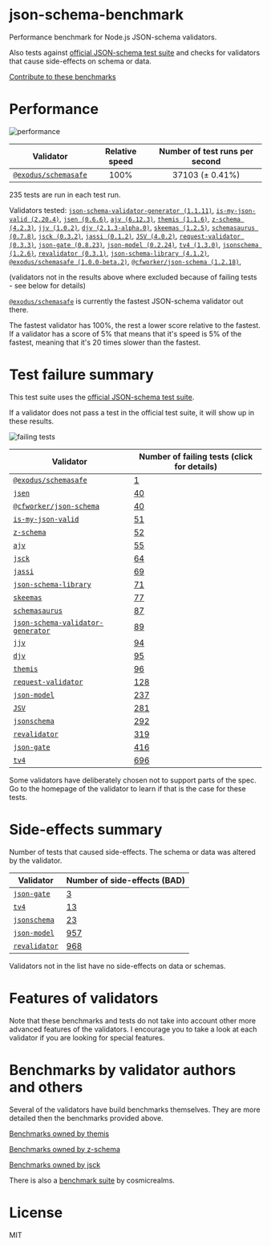 # json-schema-benchmark
Performance benchmark for Node.js JSON-schema validators.

Also tests against [official JSON-schema test suite](https://github.com/json-schema/JSON-Schema-Test-Suite) and checks
for validators that cause side-effects on schema or data.

[Contribute to these benchmarks](https://github.com/ebdrup/json-schema-benchmark/blob/master/CONTRIBUTING.md)

# Performance

![performance](https://chart.googleapis.com/chart?chxt=x,y&cht=bhs&chco=76A4FB&chls=2.0&chbh=396,4,1&chs=600x420&chxl=-1:|@exodus&#x2F;schemasafe&chd=t:100)

|Validator|Relative speed|Number of test runs per second|
|---------|:------------:|:----------------------------:|
|[`@exodus/schemasafe`](https://github.com/ExodusMovement/schemasafe)|100%|37103 (± 0.41%)|

235 tests are run in each test run.

Validators tested: [`json-schema-validator-generator (1.1.11)`](https://github.com/danwang/json-schema-validator-generator), [`is-my-json-valid (2.20.4)`](https://github.com/mafintosh/is-my-json-valid#readme), [`jsen (0.6.6)`](https://github.com/bugventure/jsen), [`ajv (6.12.3)`](https://github.com/ajv-validator/ajv), [`themis (1.1.6)`](https://github.com/playlyfe/themis), [`z-schema (4.2.3)`](https://github.com/zaggino/z-schema), [`jjv (1.0.2)`](https://github.com/acornejo/jjv), [`djv (2.1.3-alpha.0)`](https://github.com/korzio/djv#readme), [`skeemas (1.2.5)`](https://github.com/Prestaul/skeemas#readme), [`schemasaurus (0.7.8)`](https://github.com/AlexeyGrishin/schemasaurus), [`jsck (0.3.2)`](https://github.com/pandastrike/jsck#readme), [`jassi (0.1.2)`](https://github.com/iclanzan/jassi), [`JSV (4.0.2)`](http://github.com/garycourt/JSV), [`request-validator (0.3.3)`](https://github.com/bugventure/request-validator), [`json-gate (0.8.23)`](https://github.com/oferei/json-gate#readme), [`json-model (0.2.24)`](https://github.com/geraintluff/json-model), [`tv4 (1.3.0)`](https://github.com/geraintluff/tv4), [`jsonschema (1.2.6)`](https://github.com/tdegrunt/jsonschema#readme), [`revalidator (0.3.1)`](https://github.com/flatiron/revalidator), [`json-schema-library (4.1.2)`](https://github.com/sagold/json-schema-library), [`@exodus/schemasafe (1.0.0-beta.2)`](https://github.com/ExodusMovement/schemasafe), [`@cfworker/json-schema (1.2.18)`](https://github.com/cfworker/cfworker/tree/master/packages/json-schema/README.md), 

(validators not in the results above where excluded because of failing tests - see below for details)

[`@exodus/schemasafe`](https://github.com/ExodusMovement/schemasafe) is currently the fastest JSON-schema validator out there.

The fastest validator has 100%, the rest a lower score relative to the fastest.
If a validator has a score of 5% that means that it's speed is 5% of the fastest,
meaning that it's 20 times slower than the fastest.

# Test failure summary

This test suite uses the [official JSON-schema test suite](https://github.com/json-schema/JSON-Schema-Test-Suite).

If a validator does not pass a test in the official test suite, it will show up in these results.

![failing tests](https://chart.googleapis.com/chart?chxt=x,y&cht=bhs&chco=76A4FB&chls=2.0&chbh=14,4,1&chs=600x416&chxl=-1:|@exodus&#x2F;schemasafe|jsen|@cfworker&#x2F;json-schema|is-my-json-valid|z-schema|ajv|jsck|jassi|json-schema-library|skeemas|schemasaurus|json-schema-validator-generator|jjv|djv|themis|request-validator|json-model|JSV|jsonschema|revalidator|json-gate|tv4&chd=t:1,40,40,51,52,55,64,69,71,77,87,89,94,95,96,128,237,281,292,319,416,696&chxr=0,0,696&chds=0,696)

|Validator|Number of failing tests (click for details)|
|---------|-----------------------|
|[`@exodus/schemasafe`](https://github.com/ExodusMovement/schemasafe)|[1](https://github.com/ebdrup/json-schema-benchmark/blob/master/reports/@exodus&#x2F;schemasafe.md)|
|[`jsen`](https://github.com/bugventure/jsen)|[40](https://github.com/ebdrup/json-schema-benchmark/blob/master/reports/jsen.md)|
|[`@cfworker/json-schema`](https://github.com/cfworker/cfworker/tree/master/packages/json-schema/README.md)|[40](https://github.com/ebdrup/json-schema-benchmark/blob/master/reports/@cfworker&#x2F;json-schema.md)|
|[`is-my-json-valid`](https://github.com/mafintosh/is-my-json-valid#readme)|[51](https://github.com/ebdrup/json-schema-benchmark/blob/master/reports/is-my-json-valid.md)|
|[`z-schema`](https://github.com/zaggino/z-schema)|[52](https://github.com/ebdrup/json-schema-benchmark/blob/master/reports/z-schema.md)|
|[`ajv`](https://github.com/ajv-validator/ajv)|[55](https://github.com/ebdrup/json-schema-benchmark/blob/master/reports/ajv.md)|
|[`jsck`](https://github.com/pandastrike/jsck#readme)|[64](https://github.com/ebdrup/json-schema-benchmark/blob/master/reports/jsck.md)|
|[`jassi`](https://github.com/iclanzan/jassi)|[69](https://github.com/ebdrup/json-schema-benchmark/blob/master/reports/jassi.md)|
|[`json-schema-library`](https://github.com/sagold/json-schema-library)|[71](https://github.com/ebdrup/json-schema-benchmark/blob/master/reports/json-schema-library.md)|
|[`skeemas`](https://github.com/Prestaul/skeemas#readme)|[77](https://github.com/ebdrup/json-schema-benchmark/blob/master/reports/skeemas.md)|
|[`schemasaurus`](https://github.com/AlexeyGrishin/schemasaurus)|[87](https://github.com/ebdrup/json-schema-benchmark/blob/master/reports/schemasaurus.md)|
|[`json-schema-validator-generator`](https://github.com/danwang/json-schema-validator-generator)|[89](https://github.com/ebdrup/json-schema-benchmark/blob/master/reports/json-schema-validator-generator.md)|
|[`jjv`](https://github.com/acornejo/jjv)|[94](https://github.com/ebdrup/json-schema-benchmark/blob/master/reports/jjv.md)|
|[`djv`](https://github.com/korzio/djv#readme)|[95](https://github.com/ebdrup/json-schema-benchmark/blob/master/reports/djv.md)|
|[`themis`](https://github.com/playlyfe/themis)|[96](https://github.com/ebdrup/json-schema-benchmark/blob/master/reports/themis.md)|
|[`request-validator`](https://github.com/bugventure/request-validator)|[128](https://github.com/ebdrup/json-schema-benchmark/blob/master/reports/request-validator.md)|
|[`json-model`](https://github.com/geraintluff/json-model)|[237](https://github.com/ebdrup/json-schema-benchmark/blob/master/reports/json-model.md)|
|[`JSV`](http://github.com/garycourt/JSV)|[281](https://github.com/ebdrup/json-schema-benchmark/blob/master/reports/JSV.md)|
|[`jsonschema`](https://github.com/tdegrunt/jsonschema#readme)|[292](https://github.com/ebdrup/json-schema-benchmark/blob/master/reports/jsonschema.md)|
|[`revalidator`](https://github.com/flatiron/revalidator)|[319](https://github.com/ebdrup/json-schema-benchmark/blob/master/reports/revalidator.md)|
|[`json-gate`](https://github.com/oferei/json-gate#readme)|[416](https://github.com/ebdrup/json-schema-benchmark/blob/master/reports/json-gate.md)|
|[`tv4`](https://github.com/geraintluff/tv4)|[696](https://github.com/ebdrup/json-schema-benchmark/blob/master/reports/tv4.md)|

Some validators have deliberately chosen not to support parts of the spec. Go to the homepage of the validator to learn if
that is the case for these tests.

# Side-effects summary

Number of tests that caused side-effects. The schema or data was altered by the validator.

|Validator|Number of side-effects (BAD)|
|---------|----------------------------|
|[`json-gate`](https://github.com/oferei/json-gate#readme)|[3](https://github.com/ebdrup/json-schema-benchmark/blob/master/reports/json-gate-side-effects.md)|
|[`tv4`](https://github.com/geraintluff/tv4)|[13](https://github.com/ebdrup/json-schema-benchmark/blob/master/reports/tv4-side-effects.md)|
|[`jsonschema`](https://github.com/tdegrunt/jsonschema#readme)|[23](https://github.com/ebdrup/json-schema-benchmark/blob/master/reports/jsonschema-side-effects.md)|
|[`json-model`](https://github.com/geraintluff/json-model)|[957](https://github.com/ebdrup/json-schema-benchmark/blob/master/reports/json-model-side-effects.md)|
|[`revalidator`](https://github.com/flatiron/revalidator)|[968](https://github.com/ebdrup/json-schema-benchmark/blob/master/reports/revalidator-side-effects.md)|

Validators not in the list have no side-effects on data or schemas.

# Features of validators

Note that these benchmarks and tests do not take into account other more advanced features of the validators. I encourage
you to take a look at each validator if you are looking for special features.

# Benchmarks by validator authors and others

Several of the validators have build benchmarks themselves. They are
more detailed then the benchmarks provided above.

[Benchmarks owned by themis](https://cdn.rawgit.com/playlyfe/themis/master/benchmark/results.html)

[Benchmarks owned by z-schema](https://rawgit.com/zaggino/z-schema/master/benchmark/results.html)

[Benchmarks owned by jsck](https://github.com/pandastrike/jsck/blob/master/doc/benchmarks.md)

There is also a [benchmark suite](https://github.com/Sembiance/cosmicrealms.com/tree/master/sandbox/benchmark-of-node-dot-js-json-validation-modules-part-3)
by cosmicrealms.

# License
MIT
